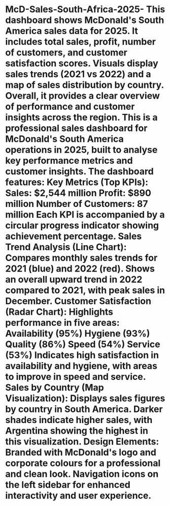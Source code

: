 # McD-Sales-South-Africa-2025- This dashboard shows McDonald's South America sales data for 2025. It includes total sales, profit, number of customers, and customer satisfaction scores. Visuals display sales trends (2021 vs 2022) and a map of sales distribution by country. Overall, it provides a clear overview of performance and customer insights across the region. This is a professional sales dashboard for McDonald's South America operations in 2025, built to analyse key performance metrics and customer insights. The dashboard features:  Key Metrics (Top KPIs):   Sales: $2,544 million   Profit: $890 million   Number of Customers: 87 million Each KPI is accompanied by a circular progress indicator showing achievement percentage.  Sales Trend Analysis (Line Chart): Compares monthly sales trends for 2021 (blue) and 2022 (red). Shows an overall upward trend in 2022 compared to 2021, with peak sales in December. Customer Satisfaction (Radar Chart):  Highlights performance in five areas:   Availability (95%)   Hygiene (93%)   Quality (86%)   Speed (54%)   Service (53%) Indicates high satisfaction in availability and hygiene, with areas to improve in speed and service.  Sales by Country (Map Visualization): Displays sales figures by country in South America. Darker shades indicate higher sales, with Argentina showing the highest in this visualization.  Design Elements: Branded with McDonald's logo and corporate colours for a professional and clean look. Navigation icons on the left sidebar for enhanced interactivity and user experience.
